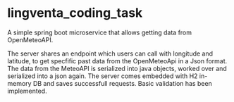 # lingventa_coding_task

A simple spring boot microservice that allows getting data from OpenMeteoAPI. 

The server shares an endpoint which users can call with longitude and latitude, to get specfific past data from the OpenMeteoApi in a Json format. The data from the MeteoAPI is serialized into java objects, worked over and serialized into a json again.
The server comes embedded with H2 in-memory DB and saves successfull requests. Basic validation has been implemented.


